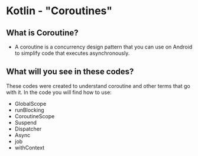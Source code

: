 # Kotlin - "Coroutines"

## What is Coroutine? 
- A coroutine is a concurrency design pattern that you can use on Android to simplify code that executes asynchronously.

## What will you see in these codes? 

These codes were created to understand coroutine and other terms that go with it. In the code you will find how to use:

 - GlobalScope
- runBlocking
- CoroutineScope
- Suspend
- Dispatcher
- Async
- job
- withContext
